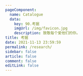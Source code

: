 ```yaml
---
pageComponent: 
  name: Catalogue
  data: 
    key: 90.考据
    imgUrl: /img/favicon.jpg
    description: 致敬每个爱他们的你。
title: 考据
date: 2021-11-13 23:59:59
permalink: /research/
sidebar: false
article: false
comment: false
editLink: false
---
```


